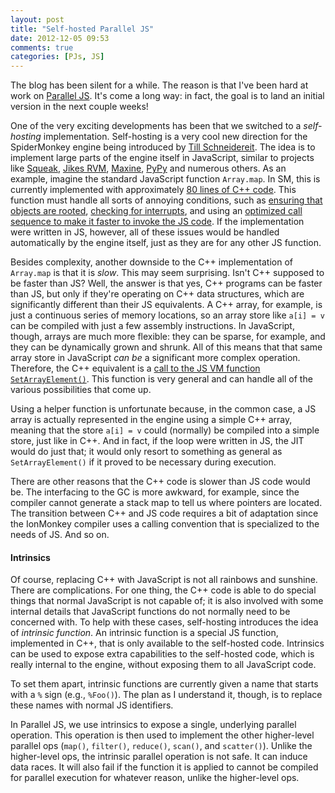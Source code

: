 ```yaml
---
layout: post
title: "Self-hosted Parallel JS"
date: 2012-12-05 09:53
comments: true
categories: [PJs, JS]
---
```


The blog has been silent for a while.  The reason is that I've been
hard at work on [Parallel JS][pjs].  It's come a long way: in fact,
the goal is to land an initial version in the next couple weeks!

One of the very exciting developments has been that we switched to a
*self-hosting* implementation.  Self-hosting is a very cool new
direction for the SpiderMonkey engine being introduced by
[Till Schneidereit][till].  The idea is to implement large parts of
the engine itself in JavaScript, similar to projects like
[Squeak][sq], [Jikes RVM][jp], [Maxine][max], [PyPy][pypy] and numerous
others.  As an example, imagine the standard JavaScript function
`Array.map`.  In SM, this is currently implemented with approximately
[80 lines of C++ code][amap].  This function must handle all sorts of
annoying conditions, such as [ensuring that objects are rooted][root],
[checking for interrupts][interrupt], and using an
[optimized call sequence to make it faster to invoke the JS code][fig].
If the implementation were written in JS, however, all of these issues
would be handled automatically by the engine itself, just as they are
for any other JS function.

Besides complexity, another downside to the C++ implementation of
`Array.map` is that it is *slow*.  This may seem surprising.  Isn't
C++ supposed to be faster than JS?  Well, the answer is that yes, C++
programs can be faster than JS, but only if they're operating on C++
data structures, which are significantly different than their JS
equivalents.  A C++ array, for example, is just a continuous series of
memory locations, so an array store like `a[i] = v` can be compiled
with just a few assembly instructions.  In JavaScript, though, arrays
are much more flexible: they can be sparse, for example, and they can
be dynamically grown and shrunk.  All of this means that that same
array store in JavaScript *can be* a significant more complex
operation.  Therefore, the C++ equivalent is a
[call to the JS VM function `SetArrayElement()`][setarrayelemcall].
This function is very general and can handle all of the various
possibilities that come up.

Using a helper function is unfortunate because, in the common case, a
JS array is actually represented in the engine using a simple C++
array, meaning that the store `a[i] = v` could (normally) be compiled
into a simple store, just like in C++.  And in fact, if the loop were
written in JS, the JIT would do just that; it would only resort to
something as general as `SetArrayElement()` if it proved to be
necessary during execution.

There are other reasons that the C++ code is slower than JS code would
be.  The interfacing to the GC is more awkward, for example, since the
compiler cannot generate a stack map to tell us where pointers are
located.  The transition between C++ and JS code requires a bit of
adaptation since the IonMonkey compiler uses a calling convention that
is specialized to the needs of JS.  And so on.

#### Intrinsics

Of course, replacing C++ with JavaScript is not all rainbows and
sunshine.  There are complications.  For one thing, the C++ code is
able to do special things that normal JavaScript is not capable of; it
is also involved with some internal details that JavaScript functions
do not normally need to be concerned with.  To help with these cases,
self-hosting introduces the idea of *intrinsic function*.  An
intrinsic function is a special JS function, implemented in C++, that
is only available to the self-hosted code.  Intrinsics can be used to
expose extra capabilities to the self-hosted code, which is really
internal to the engine, without exposing them to all JavaScript code.

To set them apart, intrinsic functions are currently given a name that
starts with a `%` sign (e.g., `%Foo()`). The plan as I understand it,
though, is to replace these names with normal JS identifiers.

In Parallel JS, we use intrinsics to expose a single, underlying
parallel operation.  This operation is then used to implement the
other higher-level parallel ops (`map()`, `filter()`, `reduce()`,
`scan()`, and `scatter()`).  Unlike the higher-level ops, the
intrinsic parallel operation is not safe.  It can induce data races.
It will also fail if the function it is applied to cannot be compiled
for parallel execution for whatever reason, unlike the higher-level
ops.

[pjs]: /blog/categories/pjs
[till]: http://www.tillschneidereit.de
[sq]: http://www.squeak.org/
[jp]: http://www.research.ibm.com/jalapeno/publication.html
[max]: http://labs.oracle.com/projects/maxine/
[pypy]: http://pypy.org/
[amap]: https://github.com/mozilla/mozilla-central/blob/7ca138ebf9ab8f0f1e981af486b9af6206fd0d15/js/src/jsarray.cpp#L2943
[root]: https://github.com/mozilla/mozilla-central/blob/7ca138ebf9ab8f0f1e981af486b9af6206fd0d15/js/src/jsarray.cpp#L2948
[interrupt]: https://github.com/mozilla/mozilla-central/blob/7ca138ebf9ab8f0f1e981af486b9af6206fd0d15/js/src/jsarray.cpp#L2986
[fig]: https://github.com/mozilla/mozilla-central/blob/7ca138ebf9ab8f0f1e981af486b9af6206fd0d15/js/src/jsarray.cpp#L2983
[setarrayelemcall]: https://github.com/mozilla/mozilla-central/blob/7ca138ebf9ab8f0f1e981af486b9af6206fd0d15/js/src/jsarray.cpp#L3006
